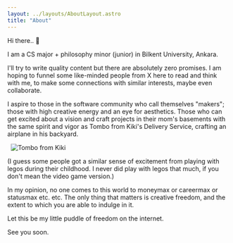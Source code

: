 ```yaml
---
layout: ../layouts/AboutLayout.astro
title: "About"
---
```

Hi there.. 👋

I am a CS major + philosophy minor (junior) in Bilkent University, Ankara.

I'll try to write quality content but there are absolutely zero promises. I am hoping to funnel some like-minded people from X here to read and think with me, to make some connections with similar interests, maybe even collaborate.

I aspire to those in the software community who call themselves "makers"; those with high creative energy and an eye for aesthetics. Those who can get excited about a vision and craft projects in their mom's basements with the same spirit and vigor as Tombo from Kiki's Delivery Service, crafting an airplane in his backyard.

<div>
  <img src="/assets/tombo_from_kiki.png" class="mx-auto" alt="Tombo from Kiki">
</div>

(I guess some people got a similar sense of excitement from playing with legos during their childhood. I never did play with legos that much, if you don't mean the video game version.)

In my opinion, no one comes to this world to moneymax or careermax or statusmax etc. etc. The only thing that matters is creative freedom, and the extent to which you are able to indulge in it.

Let this be my little puddle of freedom on the internet.

See you soon.